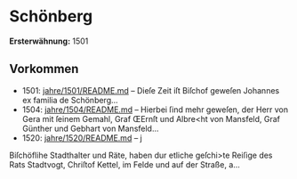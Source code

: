# Schönberg

**Ersterwähnung:** 1501

## Vorkommen
- 1501: [jahre/1501/README.md](../jahre/1501/README.md) – Dieſe Zeit iſt Biſchof geweſen Johannes ex familia de
Schönberg...
- 1504: [jahre/1504/README.md](../jahre/1504/README.md) – Hierbei ſind mehr
geweſen, der Herr von Gera mit ſeinem Gemahl, Graf
ŒErnſt und Albre<ht von Mansfeld, Graf Günther und
Gebhart von Mansfeld...
- 1520: [jahre/1520/README.md](../jahre/1520/README.md) – j

Biſchöflihe Stadthalter und Räte, haben dur etliche
geſchi>te Reiſige des Rats Stadtvogt, Chriſtof Kettel, im
Felde und auf der Straße, a...

